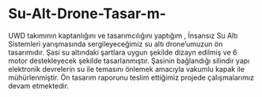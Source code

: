 # Su-Alt-Drone-Tasar-m-
UWD takımının kaptanlığını ve tasarımcılığını yaptığım , İnsansız Su Altı Sistemleri yarışmasında sergileyeceğimiz su altı drone’umuzun ön tasarımıdır. Şasi su altındaki şartlara uygun şekilde dizayn edilmiş ve 6 motor destekleyecek şekilde tasarlanmıştır. Şasinin bağlandığı silindir yapı elektronik devrelerin su ile temasını önlemek amacıyla vakumlu kapak ile mühürlenmiştir. Ön tasarım raporunu teslim ettiğimiz projede çalışmalarımız devam etmektedir. 
